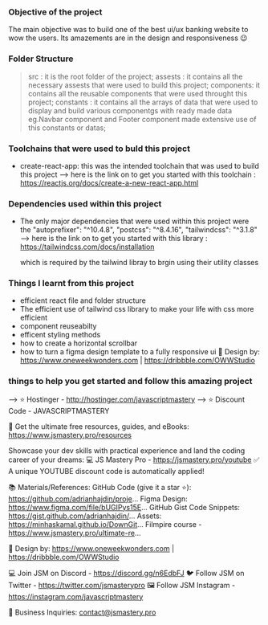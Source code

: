 ### Objective of the project 
The main objective was to build one of the best ui/ux banking website to wow the users. Its 
amazements are in the design and responsiveness 😉


### Folder Structure 
 > src : it is the root folder of the project;
 > assests : it contains all the necessary assests that were used to build this project;
 > components: it contains all the reusable components that were used throught this project;
 > constants : it contains all the arrays of data that were used to display and build  various componentgs with ready made data eg.Navbar component and Footer component  made extensive use of this constants or datas;

 ### Toolchains that were used to buld this project
 - create-react-app: this was the intended toolchain that was used to build this project 
 --> here is the link on to get you started with this toolchain : https://reactjs.org/docs/create-a-new-react-app.html

 ### Dependencies used within this project 
 - The only major dependencies that were used within this project were the 
   "autoprefixer": "^10.4.8",
    "postcss": "^8.4.16",
    "tailwindcss": "^3.1.8"
 --> here is the link on to get you started with this library : https://tailwindcss.com/docs/installation

    which is required by the tailwind libray to brgin using their utility classes 

 ### Things I learnt from this project
 - efficient react file and folder structure
 - The efficient use of tailwind css library to make your life with css more efficient
 - component reuseabilty
 - efficent styling methods 
 - how to create a horizontal scrollbar
 - how to turn a figma design template to a fully responsive ui 🎨 Design by: https://www.oneweekwonders.com | https://dribbble.com/OWWStudio

 ### things to help you get started and follow this amazing project

 --> ⭐ Hostinger - http://hostinger.com/javascriptmastery
   --> ⭐ Discount Code - JAVASCRIPTMASTERY

📙 Get the ultimate free resources, guides, and eBooks: https://www.jsmastery.pro/resources

Showcase your dev skills with practical experience and land the coding career of your dreams:
💻 JS Mastery Pro - https://jsmastery.pro/youtube
✅ A unique YOUTUBE discount code is automatically applied!

📚 Materials/References:
GitHub Code (give it a star ⭐): https://github.com/adrianhajdin/proje...
Figma Design: https://www.figma.com/file/bUGIPys15E...
GitHub Gist Code Snippets: https://gist.github.com/adrianhajdin/...
Assets: https://minhaskamal.github.io/DownGit...
Filmpire course - https://www.jsmastery.pro/ultimate-re...

🎨 Design by: https://www.oneweekwonders.com | https://dribbble.com/OWWStudio


💻 Join JSM on Discord - https://discord.gg/n6EdbFJ
🐦 Follow JSM on Twitter - https://twitter.com/jsmasterypro
🖼️ Follow JSM Instagram - https://instagram.com/javascriptmastery

💼 Business Inquiries: contact@jsmastery.pro




  